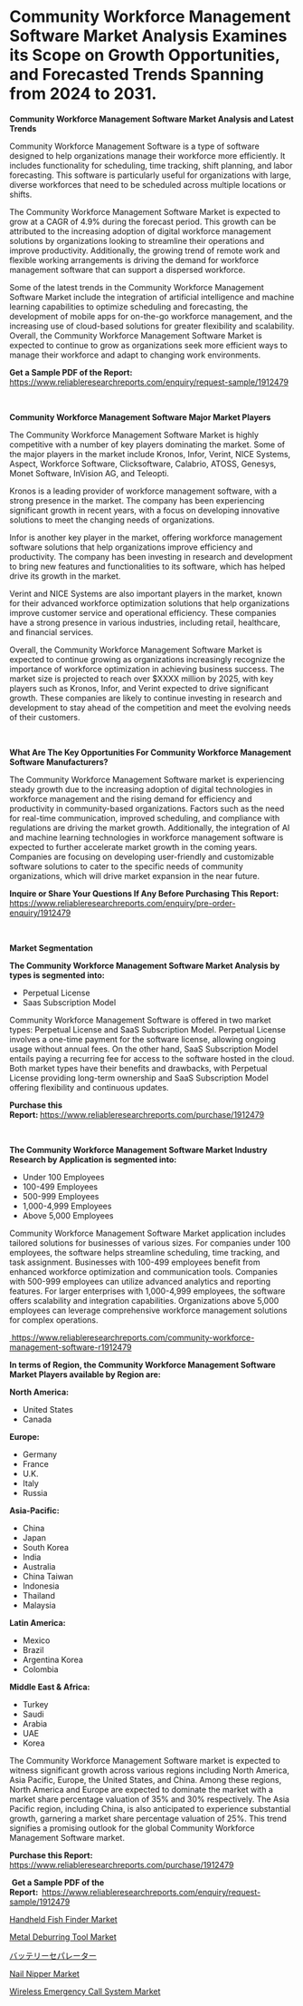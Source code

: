 <p><h1>Community Workforce Management Software Market Analysis Examines its Scope on Growth Opportunities, and Forecasted Trends Spanning from 2024 to 2031.</h1></p><p><strong>Community Workforce Management Software Market Analysis and Latest Trends</strong></p>
<p><p>Community Workforce Management Software is a type of software designed to help organizations manage their workforce more efficiently. It includes functionality for scheduling, time tracking, shift planning, and labor forecasting. This software is particularly useful for organizations with large, diverse workforces that need to be scheduled across multiple locations or shifts.</p><p>The Community Workforce Management Software Market is expected to grow at a CAGR of 4.9% during the forecast period. This growth can be attributed to the increasing adoption of digital workforce management solutions by organizations looking to streamline their operations and improve productivity. Additionally, the growing trend of remote work and flexible working arrangements is driving the demand for workforce management software that can support a dispersed workforce.</p><p>Some of the latest trends in the Community Workforce Management Software Market include the integration of artificial intelligence and machine learning capabilities to optimize scheduling and forecasting, the development of mobile apps for on-the-go workforce management, and the increasing use of cloud-based solutions for greater flexibility and scalability. Overall, the Community Workforce Management Software Market is expected to continue to grow as organizations seek more efficient ways to manage their workforce and adapt to changing work environments.</p></p>
<p><strong>Get a Sample PDF of the Report:&nbsp;</strong> <a href="https://www.reliableresearchreports.com/enquiry/request-sample/1912479">https://www.reliableresearchreports.com/enquiry/request-sample/1912479</a></p>
<p>&nbsp;</p>
<p><strong>Community Workforce Management Software Major Market Players</strong></p>
<p><p>The Community Workforce Management Software Market is highly competitive with a number of key players dominating the market. Some of the major players in the market include Kronos, Infor, Verint, NICE Systems, Aspect, Workforce Software, Clicksoftware, Calabrio, ATOSS, Genesys, Monet Software, InVision AG, and Teleopti.</p><p>Kronos is a leading provider of workforce management software, with a strong presence in the market. The company has been experiencing significant growth in recent years, with a focus on developing innovative solutions to meet the changing needs of organizations.</p><p>Infor is another key player in the market, offering workforce management software solutions that help organizations improve efficiency and productivity. The company has been investing in research and development to bring new features and functionalities to its software, which has helped drive its growth in the market.</p><p>Verint and NICE Systems are also important players in the market, known for their advanced workforce optimization solutions that help organizations improve customer service and operational efficiency. These companies have a strong presence in various industries, including retail, healthcare, and financial services.</p><p>Overall, the Community Workforce Management Software Market is expected to continue growing as organizations increasingly recognize the importance of workforce optimization in achieving business success. The market size is projected to reach over $XXXX million by 2025, with key players such as Kronos, Infor, and Verint expected to drive significant growth. These companies are likely to continue investing in research and development to stay ahead of the competition and meet the evolving needs of their customers.</p></p>
<p>&nbsp;</p>
<p><strong>What Are The Key Opportunities For Community Workforce Management Software Manufacturers?</strong></p>
<p><p>The Community Workforce Management Software market is experiencing steady growth due to the increasing adoption of digital technologies in workforce management and the rising demand for efficiency and productivity in community-based organizations. Factors such as the need for real-time communication, improved scheduling, and compliance with regulations are driving the market growth. Additionally, the integration of AI and machine learning technologies in workforce management software is expected to further accelerate market growth in the coming years. Companies are focusing on developing user-friendly and customizable software solutions to cater to the specific needs of community organizations, which will drive market expansion in the near future.</p></p>
<p><strong>Inquire or Share Your Questions If Any Before Purchasing This Report:</strong> <a href="https://www.reliableresearchreports.com/enquiry/pre-order-enquiry/1912479">https://www.reliableresearchreports.com/enquiry/pre-order-enquiry/1912479</a></p>
<p>&nbsp;</p>
<p><strong>Market Segmentation</strong></p>
<p><strong>The Community Workforce Management Software Market Analysis by types is segmented into:</strong></p>
<p><ul><li>Perpetual License</li><li>Saas Subscription Model</li></ul></p>
<p><p>Community Workforce Management Software is offered in two market types: Perpetual License and SaaS Subscription Model. Perpetual License involves a one-time payment for the software license, allowing ongoing usage without annual fees. On the other hand, SaaS Subscription Model entails paying a recurring fee for access to the software hosted in the cloud. Both market types have their benefits and drawbacks, with Perpetual License providing long-term ownership and SaaS Subscription Model offering flexibility and continuous updates.</p></p>
<p><strong>Purchase this Report:&nbsp;</strong><a href="https://www.reliableresearchreports.com/purchase/1912479">https://www.reliableresearchreports.com/purchase/1912479</a></p>
<p>&nbsp;</p>
<p><strong>The Community Workforce Management Software Market Industry Research by Application is segmented into:</strong></p>
<p><ul><li>Under 100 Employees</li><li>100-499 Employees</li><li>500-999 Employees</li><li>1,000-4,999 Employees</li><li>Above 5,000 Employees</li></ul></p>
<p><p>Community Workforce Management Software Market application includes tailored solutions for businesses of various sizes. For companies under 100 employees, the software helps streamline scheduling, time tracking, and task assignment. Businesses with 100-499 employees benefit from enhanced workforce optimization and communication tools. Companies with 500-999 employees can utilize advanced analytics and reporting features. For larger enterprises with 1,000-4,999 employees, the software offers scalability and integration capabilities. Organizations above 5,000 employees can leverage comprehensive workforce management solutions for complex operations.</p></p>
<p><a href="https://www.reliableresearchreports.com/community-workforce-management-software-r1912479">&nbsp;https://www.reliableresearchreports.com/community-workforce-management-software-r1912479</a></p>
<p><strong>In terms of Region, the Community Workforce Management Software Market Players available by Region are:</strong></p>
<p>
    <p> <strong> North America: </strong>
        <ul>
            <li>United States</li>
            <li>Canada</li>
        </ul>
        </p> 
    <p> <strong> Europe: </strong>
        <ul>
            <li>Germany</li>
            <li>France</li>
            <li>U.K.</li>
            <li>Italy</li>
            <li>Russia</li>
        </ul>
        </p> 
    <p> <strong> Asia-Pacific: </strong>
        <ul>
            <li>China</li>
            <li>Japan</li>
            <li>South Korea</li>
            <li>India</li>
            <li>Australia</li>
            <li>China Taiwan</li>
            <li>Indonesia</li>
            <li>Thailand</li>
            <li>Malaysia</li>
        </ul>
        </p> 
    <p> <strong> Latin America: </strong>
        <ul>
            <li>Mexico</li>
            <li>Brazil</li>
            <li>Argentina Korea</li>
            <li>Colombia</li>
        </ul>
        </p> 
    <p> <strong> Middle East & Africa: </strong>
        <ul>
            <li>Turkey</li>
            <li>Saudi</li>
            <li>Arabia</li>
            <li>UAE</li>
            <li>Korea</li>
        </ul>
    </p>
    </p>
<p><p>The Community Workforce Management Software market is expected to witness significant growth across various regions including North America, Asia Pacific, Europe, the United States, and China. Among these regions, North America and Europe are expected to dominate the market with a market share percentage valuation of 35% and 30% respectively. The Asia Pacific region, including China, is also anticipated to experience substantial growth, garnering a market share percentage valuation of 25%. This trend signifies a promising outlook for the global Community Workforce Management Software market.</p></p>
<p><strong>Purchase this Report: </strong><a href="https://www.reliableresearchreports.com/purchase/1912479">https://www.reliableresearchreports.com/purchase/1912479</a></p>
<p>&nbsp;<strong>Get a Sample PDF of the Report:&nbsp;&nbsp;</strong><a href="https://www.reliableresearchreports.com/enquiry/request-sample/1912479">https://www.reliableresearchreports.com/enquiry/request-sample/1912479</a></p>
<p><strong></strong></p>
<p><p><a href="https://www.linkedin.com/pulse/handheld-fish-finder-market-key-successful-business-strategy-amzic">Handheld Fish Finder Market</a></p><p><a href="https://www.linkedin.com/pulse/metal-deburring-tool-market-research-report-its-history-forecast-sxfsc">Metal Deburring Tool Market</a></p><p><a href="https://github.com/hwbcz413288296/Market-Research-Report-List-2/blob/main/262435260595.md">バッテリーセパレーター</a></p><p><a href="https://issuu.com/reportprime-2/docs/nail-nipper-market-size-2030.pptx">Nail Nipper Market</a></p><p><a href="https://github.com/AlysaLedner2023/Market-Research-Report-List-1/blob/main/wireless-emergency-call-system-market.md">Wireless Emergency Call System Market</a></p></p>